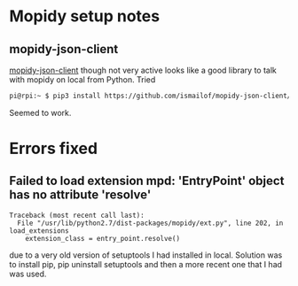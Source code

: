 # Mopidy setup notes

## mopidy-json-client
[mopidy-json-client](https://github.com/ismailof/mopidy-json-client) though not very active looks like a good library to talk
with mopidy on local from Python. Tried
```sh
pi@rpi:~ $ pip3 install https://github.com/ismailof/mopidy-json-client/archive/master.zip
```
Seemed to work.

# Errors fixed

## Failed to load extension mpd: 'EntryPoint' object has no attribute 'resolve'
```
Traceback (most recent call last):
  File "/usr/lib/python2.7/dist-packages/mopidy/ext.py", line 202, in load_extensions
    extension_class = entry_point.resolve()
```
due to a very old version of setuptools I had installed in local. Solution was to install pip, pip uninstall setuptools 
and then a more recent one that I had was used.
